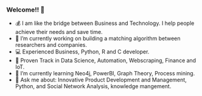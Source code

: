 
### Welcome!! 👋

- 💰 I am like the bridge between Business and Technology. I help people achieve their needs and save time.
- 🔭 I’m currently working on building a matching algorithm between researchers and companies.
- 💻 Experienced Business, Python, R and C developer.
- 🤖 Proven Track in Data Science, Automation, Webscraping, Finance and IoT.
- 🌱 I’m currently learning Neo4j, PowerBI, Graph Theory, Process mining.
- 💬 Ask me about: Innovative Product Development and Management, Python, and Social Network Analysis, knowledge mangement.

<!--
**Janidai/janidai** is a ✨ _special_ ✨ repository because its `README.md` (this file) appears on your GitHub profile.

Here are some ideas to get you started:

- 🔭 I’m currently working on ...
- 🌱 I’m currently learning ...
- 👯 I’m looking to collaborate on ...
- 🤔 I’m looking for help with ...
- 💬 Ask me about ...
- 📫 How to reach me: ...
- 😄 Pronouns: ...
- ⚡ Fun fact: ...


[![janid's github stats](https://github-readme-stats.vercel.app/api?username=janidai&count_private=true&show_icons=true)](https://github.com/anuraghazra/github-readme-stats)

-->
